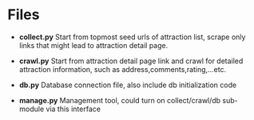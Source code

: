 Files
=====

* **collect.py** Start from topmost seed urls of attraction list, scrape only links that might lead to attraction detail page.

* **crawl.py** Start from attraction detail page link and crawl for detailed attraction information, such as address,comments,rating,...etc.

* **db.py** Database connection file, also include db initialization code

* **manage.py** Management tool, could turn on collect/crawl/db sub-module via this interface
